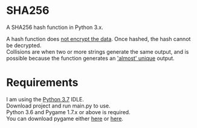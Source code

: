 # SHA256
A SHA256 hash function in Python 3.x.

A hash function does [not encrypt the data](https://www.movable-type.co.uk/scripts/sha256.html). Once hashed, the hash cannot be decrypted.\
Collisions are when two or more strings generate the same output, and is\
possible because the function generates an ['almost' unique](https://crypto.stackexchange.com/questions/29650/sha-256-almost-unique) output.

# Requirements
I am using the [Python 3.7](https://www.python.org/downloads/release/python-370/) IDLE.\
Download project and run main.py to use.\
Python 3.6 and Pygame 1.7.x or above is required.\
You can download pygame either [here](https://www.pygame.org/download.shtml) or [here](https://bitbucket.org/pygame/pygame/downloads/).
